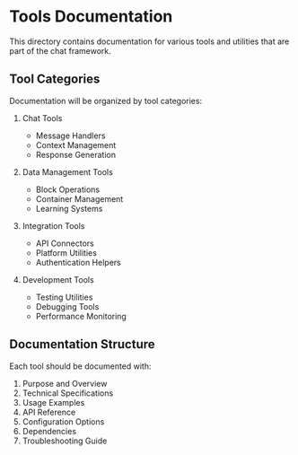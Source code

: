 # Tools Documentation

This directory contains documentation for various tools and utilities that are part of the chat framework.

## Tool Categories

Documentation will be organized by tool categories:

1. Chat Tools
   - Message Handlers
   - Context Management
   - Response Generation

2. Data Management Tools
   - Block Operations
   - Container Management
   - Learning Systems

3. Integration Tools
   - API Connectors
   - Platform Utilities
   - Authentication Helpers

4. Development Tools
   - Testing Utilities
   - Debugging Tools
   - Performance Monitoring

## Documentation Structure

Each tool should be documented with:

1. Purpose and Overview
2. Technical Specifications
3. Usage Examples
4. API Reference
5. Configuration Options
6. Dependencies
7. Troubleshooting Guide 